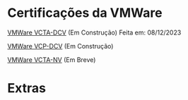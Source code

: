 # Certificações da VMWare

[VMWare VCTA-DCV](https://github.com/weslleycsil/estudos-certificacoes/tree/main/vmware/vcta-dcv) (Em Construção) Feita em: 08/12/2023

[VMWare VCP-DCV](https://github.com/weslleycsil/estudos-certificacoes/tree/main/vmware/vcp-dcv) (Em Construção)

[VMWare VCTA-NV](#) (Em Breve)

# Extras